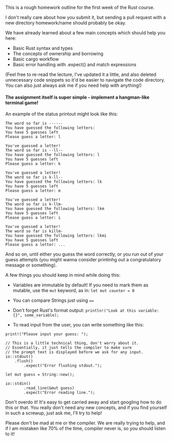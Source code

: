 This is a rough homework outline for the first week of the Rust course.

I don't really care about how you submit it, but sending a pull request
with a new directory homework/name should probably be okay.

We have already learned about a few main concepts which should help you here:
* Basic Rust syntax and types
* The concepts of ownership and borrowing
* Basic cargo workflow
* Basic error handling with .expect() and match expressions

(Feel free to re-read the lecture, I've updated it a little, and also
deleted unnecessary code snippets so it'd be easier to navigate the code 
directory. You can also just always ask me if you need help with anything!)

#### The assignment itself is super simple - implement a hangman-like terminal game!

An example of the status printout might look like this:

```
The word so far is ------
You have guessed the following letters:
You have 5 guesses left
Please guess a letter: l

You've guessed a letter!
The word so far is --ll--
You have guessed the following letters: l
You have 5 guesses left
Please guess a letter: k

You've guessed a letter!
The word so far is k-ll--
You have guessed the following letters: lk
You have 5 guesses left
Please guess a letter: m

You've guessed a letter!
The word so far is k-llm-
You have guessed the following letters: lkm
You have 5 guesses left
Please guess a letter: i

You've guessed a letter!
The word so far is killm-
You have guessed the following letters: lkmi
You have 5 guesses left
Please guess a letter: ...
```

And so on, until either you guess the word correctly, 
or you run out of your guess attempts (you might wanna consider
printinhg out a congratulatory message or something).

A few things you should keep in mind while doing this:
* Variables are immutable by default! 
If you need to mark them as mutable, use the `mut` keyword, as in: `let mut counter = 0`

* You can compare Strings just using `==`

* Don't forget Rust's format output: `println!("Look at this variable: {}", some_variable);`

* To read input from the user, you can write something like this:
```
print!("Please input your guess: ");

// This is a little technical thing, don't worry about it.
// Essentially, it just tells the compiler to make sure
// the prompt text is displayed before we ask for any input.
io::stdout()
	.flush()
        .expect("Error flushing stdout.");

let mut guess = String::new();

io::stdin()
        .read_line(&mut guess)
        .expect("Error reading line.");
```

Don't overdo it! It's easy to get carried away and start googling
how to do this or that. You really don't need any new concepts,
and if you find yourself in such a screwup, just ask me, I'll try to help!

Please don't be mad at me or the compiler. We are really trying to help,
and if I am mistaken like 70% of the time, compiler never is, so you
should listen to it!
